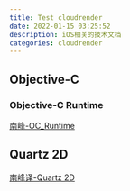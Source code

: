 ```yaml
---
title: Test cloudrender
date: 2022-01-15 03:25:52
description: iOS相关的技术文档
categories: cloudrender
---
```


## Objective-C

### Objective-C Runtime

[南峰-OC_Runtime](http://southpeak.github.io/2014/10/25/objective-c-runtime-1/)

## Quartz 2D

[南峰译-Quartz 2D](http://southpeak.github.io/2014/10/25/objective-c-runtime-1/)
